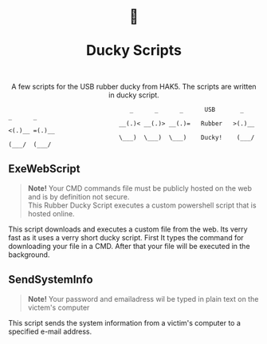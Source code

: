 <br>
<br>
<h1 align="center" style="border: none !important; padding-bottom: 1em !important;">🦆<br><br>Ducky Scripts</h1>  

<p align="center">
A few scripts for the USB rubber ducky from HAK5. The scripts are written in ducky script.
</p>

```
                                  _      _      _      USB       _      _      _
                               __(.)< __(.)> __(.)=   Rubber   >(.)__ <(.)__ =(.)__
                               \___)  \___)  \___)    Ducky!    (___/  (___/  (___/ 

```

## ExeWebScript
> **Note!** Your CMD commands file must be publicly hosted on the web and is by definition not secure.  
This Rubber Ducky Script executes a custom powershell script that is hosted online.

This script downloads and executes a custom file from the web. Its verry fast as it uses a verry short ducky script. First It types the command for downloading your file in a CMD. After that your file will be executed in the background.

## SendSystemInfo
> **Note!** Your password and emailadress wil be typed in plain text on the victem's computer  

This script sends the system information from a victim's computer to a specified e-mail address.
